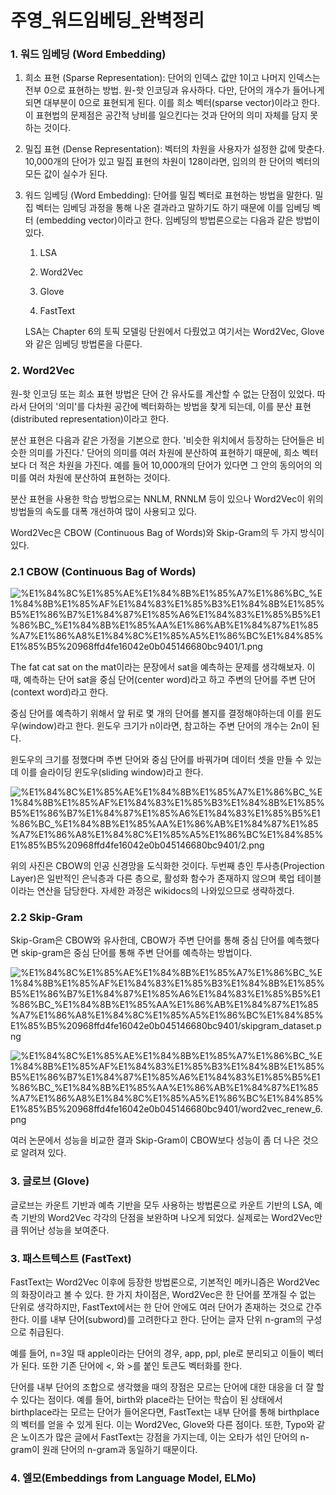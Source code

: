 # 주영_워드임베딩_완벽정리

### 1. 워드 임베딩 (Word Embedding)

1. 희소 표현 (Sparse Representation): 단어의 인덱스 값만 1이고 나머지 인덱스는 전부 0으로 표현하는 방법. 원-핫 인코딩과 유사하다. 다만, 단어의 개수가 들어나게 되면 대부분이 0으로 표현되게 된다. 이를 희소 벡터(sparse vector)이라고 한다. 이 표현법의 문제점은 공간적 낭비를 일으킨다는 것과 단어의 의미 자체를 담지 못하는 것이다.
2. 밀집 표현 (Dense Representation): 벡터의 차원을 사용자가 설정한 값에 맞춘다. 10,000개의 단어가 있고 밀집 표현의 차원이 128이라면, 임의의 한 단어의 벡터의 모든 값이 실수가 된다.
3. 워드 임베딩 (Word Embedding): 단어를 밀집 벡터로 표현하는 방법을 말한다. 밀집 벡터는 임베딩 과정을 통해 나온 결과라고 말하기도 하기 때문에 이를 임베딩 벡터 (embedding  vector)이라고 한다. 임베딩의 방법론으로는 다음과 같은 방법이 있다.

    1) LSA

    2) Word2Vec

    3) Glove

    4) FastText

    LSA는 Chapter 6의 토픽 모델링 단원에서 다뤘었고 여기서는 Word2Vec, Glove와 같은 임베딩 방법론을 다룬다.

### 2. Word2Vec

원-핫 인코딩 또는 희소 표현 방법은 단어 간 유사도를 계산할 수 없는 단점이 있었다. 따라서 단어의 '의미'를 다차원 공간에 벡터화하는 방법을 찾게 되는데, 이를 분산 표현 (distributed representation)이라고 한다.

분산 표현은 다음과 같은 가정을 기본으로 한다. '비슷한 위치에서 등장하는 단어들은 비슷한 의미를 가진다.' 단어의 의미를 여러 차원에 분산하여 표현하기 때문에, 희소 벡터보다 더 적은 차원을 가진다. 예를 들어 10,000개의 단어가 있다면 그 안의 동의어의 의미를 여러 차원에 분산하여 표현하는 것이다.

분산 표현을 사용한 학습 방법으로는 NNLM, RNNLM 등이 있으나 Word2Vec이 위의 방법들의 속도를 대폭 개선하여 많이 사용되고 있다.

Word2Vec은 CBOW (Continuous Bag of Words)와 Skip-Gram의 두 가지 방식이 있다.

### 2.1 CBOW (Continuous Bag of Words)

![%E1%84%8C%E1%85%AE%E1%84%8B%E1%85%A7%E1%86%BC_%E1%84%8B%E1%85%AF%E1%84%83%E1%85%B3%E1%84%8B%E1%85%B5%E1%86%B7%E1%84%87%E1%85%A6%E1%84%83%E1%85%B5%E1%86%BC_%E1%84%8B%E1%85%AA%E1%86%AB%E1%84%87%E1%85%A7%E1%86%A8%E1%84%8C%E1%85%A5%E1%86%BC%E1%84%85%E1%85%B5%20968ffd4fe16042e0b045146680bc9401/1.png](%E1%84%8C%E1%85%AE%E1%84%8B%E1%85%A7%E1%86%BC_%E1%84%8B%E1%85%AF%E1%84%83%E1%85%B3%E1%84%8B%E1%85%B5%E1%86%B7%E1%84%87%E1%85%A6%E1%84%83%E1%85%B5%E1%86%BC_%E1%84%8B%E1%85%AA%E1%86%AB%E1%84%87%E1%85%A7%E1%86%A8%E1%84%8C%E1%85%A5%E1%86%BC%E1%84%85%E1%85%B5%20968ffd4fe16042e0b045146680bc9401/1.png)

The fat cat sat on the mat이라는 문장에서 sat을 예측하는 문제를 생각해보자. 이 때, 예측하는 단어 sat을 중심 단어(center word)라고 하고 주변의 단어를 주변 단어(context word)라고 한다.

중심 단어를 예측하기 위해서 앞 뒤로 몇 개의 단어를 볼지를 결정해야하는데 이를 윈도우(window)라고 한다. 윈도우 크기가 n이라면, 참고하는 주변 단어의 개수는 2n이 된다.

윈도우의 크기를 정했다며 주변 단어와 중심 단어를 바꿔가며 데이터 셋을 만들 수 있는데 이를 슬라이딩 윈도우(sliding window)라고 한다.

![%E1%84%8C%E1%85%AE%E1%84%8B%E1%85%A7%E1%86%BC_%E1%84%8B%E1%85%AF%E1%84%83%E1%85%B3%E1%84%8B%E1%85%B5%E1%86%B7%E1%84%87%E1%85%A6%E1%84%83%E1%85%B5%E1%86%BC_%E1%84%8B%E1%85%AA%E1%86%AB%E1%84%87%E1%85%A7%E1%86%A8%E1%84%8C%E1%85%A5%E1%86%BC%E1%84%85%E1%85%B5%20968ffd4fe16042e0b045146680bc9401/2.png](%E1%84%8C%E1%85%AE%E1%84%8B%E1%85%A7%E1%86%BC_%E1%84%8B%E1%85%AF%E1%84%83%E1%85%B3%E1%84%8B%E1%85%B5%E1%86%B7%E1%84%87%E1%85%A6%E1%84%83%E1%85%B5%E1%86%BC_%E1%84%8B%E1%85%AA%E1%86%AB%E1%84%87%E1%85%A7%E1%86%A8%E1%84%8C%E1%85%A5%E1%86%BC%E1%84%85%E1%85%B5%20968ffd4fe16042e0b045146680bc9401/2.png)

위의 사진은 CBOW의 인공 신경망을 도식화한 것이다. 두번째 층인 투사층(Projection Layer)은 일반적인 은닉층과 다른 층으로, 활성화 함수가 존재하지 않으며 룩업 테이블이라는 연산을 담당한다. 자세한 과정은 wikidocs의 나와있으므로 생략하겠다.

### 2.2 Skip-Gram

Skip-Gram은 CBOW와 유사한데, CBOW가 주변 단어를 통해 중심 단어를 예측했다면 skip-gram은 중심 단어를 통해 주변 단어를 예측하는 방법이다.

![%E1%84%8C%E1%85%AE%E1%84%8B%E1%85%A7%E1%86%BC_%E1%84%8B%E1%85%AF%E1%84%83%E1%85%B3%E1%84%8B%E1%85%B5%E1%86%B7%E1%84%87%E1%85%A6%E1%84%83%E1%85%B5%E1%86%BC_%E1%84%8B%E1%85%AA%E1%86%AB%E1%84%87%E1%85%A7%E1%86%A8%E1%84%8C%E1%85%A5%E1%86%BC%E1%84%85%E1%85%B5%20968ffd4fe16042e0b045146680bc9401/skipgram_dataset.png](%E1%84%8C%E1%85%AE%E1%84%8B%E1%85%A7%E1%86%BC_%E1%84%8B%E1%85%AF%E1%84%83%E1%85%B3%E1%84%8B%E1%85%B5%E1%86%B7%E1%84%87%E1%85%A6%E1%84%83%E1%85%B5%E1%86%BC_%E1%84%8B%E1%85%AA%E1%86%AB%E1%84%87%E1%85%A7%E1%86%A8%E1%84%8C%E1%85%A5%E1%86%BC%E1%84%85%E1%85%B5%20968ffd4fe16042e0b045146680bc9401/skipgram_dataset.png)

![%E1%84%8C%E1%85%AE%E1%84%8B%E1%85%A7%E1%86%BC_%E1%84%8B%E1%85%AF%E1%84%83%E1%85%B3%E1%84%8B%E1%85%B5%E1%86%B7%E1%84%87%E1%85%A6%E1%84%83%E1%85%B5%E1%86%BC_%E1%84%8B%E1%85%AA%E1%86%AB%E1%84%87%E1%85%A7%E1%86%A8%E1%84%8C%E1%85%A5%E1%86%BC%E1%84%85%E1%85%B5%20968ffd4fe16042e0b045146680bc9401/word2vec_renew_6.png](%E1%84%8C%E1%85%AE%E1%84%8B%E1%85%A7%E1%86%BC_%E1%84%8B%E1%85%AF%E1%84%83%E1%85%B3%E1%84%8B%E1%85%B5%E1%86%B7%E1%84%87%E1%85%A6%E1%84%83%E1%85%B5%E1%86%BC_%E1%84%8B%E1%85%AA%E1%86%AB%E1%84%87%E1%85%A7%E1%86%A8%E1%84%8C%E1%85%A5%E1%86%BC%E1%84%85%E1%85%B5%20968ffd4fe16042e0b045146680bc9401/word2vec_renew_6.png)

여러 논문에서 성능을 비교한 결과 Skip-Gram이 CBOW보다 성능이 좀 더 나은 것으로 알려져 있다.

### 3. 글로브 (Glove)

글로브는 카운트 기반과 예측 기반을 모두 사용하는 방법론으로 카운트 기반의 LSA, 예측 기반의 Word2Vec 각각의 단점을 보완하며 나오게 되었다. 실제로는 Word2Vec만큼 뛰어난 성능을 보여준다.

### 3. 패스트텍스트 (FastText)

FastText는 Word2Vec 이후에 등장한 방법론으로, 기본적인 메카니즘은 Word2Vec의 화장이라고 볼 수 있다. 한 가지 차이점은, Word2Vec은 한 단어를 쪼개질 수 없는 단위로 생각하지만, FastText에서는 한 단어 안에도 여러 단어가 존재하는 것으로 간주한다. 이를 내부 단어(subword)를 고려한다고 한다. 단어는 글자 단위 n-gram의 구성으로 취급된다.

예를 들어, n=3일 때 apple이라는 단어의 경우,  app, ppl, ple로 분리되고 이들이 벡터가 된다. 또한 기존 단어에 <, 와 >를 붙인 토큰도 벡터화를 한다. 

단어를 내부 단어의 조합으로 생각했을 때의 장점은 모르는 단어에 대한 대응을 더 잘 할 수 있다는 점이다. 예를 들어, birth와 place라는 단어는 학습이 된 상태에서 birthplace라는 모르는 단어가 들어온다면, FastText는 내부 단어를 통해 birthplace의 벡터를 얻을 수 있게 된다. 이는 Word2Vec, Glove와 다른 점이다. 또한, Typo와 같은 노이즈가 많은 글에서 FastText는 강점을 가지는데, 이는 오타가 섞인 단어의 n-gram이 원래 단어의 n-gram과 동일하기 때문이다.

### 4. 엘모(Embeddings from Language Model, ELMo)
